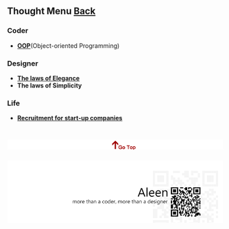 ## Thought Menu	[Back](./../Readme.md)

### Coder
* [**OOP**](./OOP/OOP.md)(Object-oriented Programming)

### Designer
* [**The laws of Elegance**](./elegant/elegant.md)
* **The laws of Simplicity**

### Life
* [**Recruitment for start-up companies**](./recruitment/recruitment.md)

<a href="#" style="left:200px;"><img src="./../pic/gotop.png"></a>
=====
<a href="http://aleen42.github.io/" target="_blank" ><img src="./../pic/tail.gif"></a>
